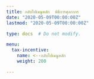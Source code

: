 ```yaml
---
title: กลับไปเมนูหลัก  พิธีการศุลกากร
date: "2020-05-09T00:00:00Z"
lastmod: "2020-05-09T00:00:00Z"

type: docs  # Do not modify.

menu:
  tax-incentive:
    name: <--กลับไปเมนูหลัก
    weight: 200

---
```


<script>
   var files = './KM/customs/customs/tax-incentive/index.html'
   //document.location = files
   location.replace(files)
  </script>
